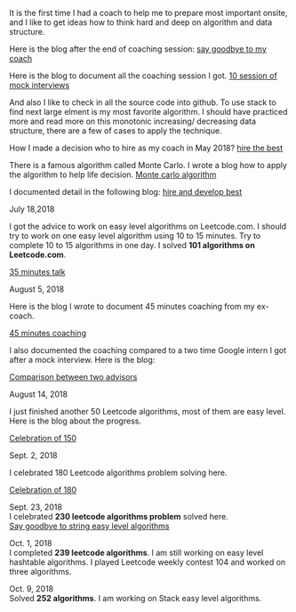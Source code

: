 It is the first time I had a coach to help me to prepare most important onsite, and I like to get ideas how to think hard and deep on algorithm and data structure. 

Here is the blog after the end of coaching session: [say goodbye to my coach](http://juliachencoding.blogspot.com/2018/06/say-goodbye-to-my-coach.html)

Here is the blog to document all the coaching session I got. [10 session of mock interviews](http://juliachencoding.blogspot.com/2018/05/time-to-say-goodbye.html)

And also I like to check in all the source code into github. To use stack to find next large elment is my most favorite algorithm. I should have practiced more and read more on this monotonic increasing/ decreasing data structure, there are a few of cases to apply the technique. 

How I made a decision who to hire as my coach in May 2018? [hire the best](http://juliachencoding.blogspot.com/search?q=hire+the+best)

There is a famous algorithm called Monte Carlo. I wrote a blog how to apply the algorithm to help life decision. [Monte carlo algorithm](http://juliachencoding.blogspot.com/2017/09/monte-carlo-algorithm.html)

I documented detail in the following blog: [hire and develop best](http://juliachencoding.blogspot.com/2018/05/hire-and-develop-best.html)

July 18,2018

I got the advice to work on easy level algorithms on Leetcode.com. I should try to work on one easy level algorithm using 10 to 15 minutes. Try to complete 10 to 15 algorithms in one day. I solved **101 algorithms on Leetcode.com**. 

[35 minutes talk](http://juliachencoding.blogspot.com/2018/07/35-minutes-talk.html)

August 5, 2018

Here is the blog I wrote to document 45 minutes coaching from my ex-coach. 

[45 minutes coaching](http://juliachencoding.blogspot.com/2018/08/45-minutes-coaching.html)

I also documented the coaching compared to a two time Google intern I got after a mock interview. Here is the blog:

[Comparison between two advisors](http://juliachencoding.blogspot.com/2018/08/google-intern-coaching-vs-microsoft.html)


August 14, 2018

I just finished another 50 Leetcode algorithms, most of them are easy level. Here is the blog about the progress. 

[Celebration of 150](http://juliachencoding.blogspot.com/2018/08/celebration-of-150.html)


Sept. 2, 2018

I celebrated 180 Leetcode algorithms problem solving here. 

[Celebration of 180](http://juliachencoding.blogspot.com/2018/09/celebration-of-180-mark-i-solved-180.html)

Sept. 23, 2018<br>
I celebrated **230 leetcode algorithms problem** solved here. <br>
[Say goodbye to string easy level algorithms](http://juliachencoding.blogspot.com/2018/09/say-goodbye-to-easy-level-string.html)<br>

Oct. 1, 2018<br>
I completed **239 leetcode algorithms**. I am still working on easy level hashtable algorithms. I played Leetcode weekly contest 104 and worked on three algorithms. 

Oct. 9, 2018 <br>
Solved **252 algorithms**. I am working on Stack easy level algorithms. 

